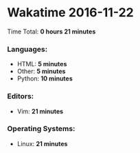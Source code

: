 # Wakatime 2016-11-22

Time Total: **0 hours 21 minutes**

### Languages:
- HTML: **5 minutes** 
- Other: **5 minutes** 
- Python: **10 minutes** 

### Editors:
- Vim: **21 minutes** 

### Operating Systems:
- Linux: **21 minutes** 

